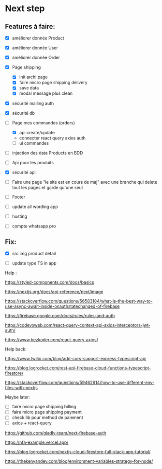 # Next step

## Features à faire:

- [X] améliorer donnée Product
- [X] améliorer donnée User
- [X] améliorer donnée Order

- [X] Page shipping
  - [X] init archi page
  - [X] faire micro page shipping delivery 
  - [X] save data
  - [X] modal message plus clean
  
- [X] sécurité mailing auth
- [X] sécurité db

- [ ] Page mes commandes (orders) 
  - [X] api create/update
  - connecter react query axios auth 
  - [ ] ui commandes

- [ ] injection des data Products en BDD

- [ ] Api pour les produits
- [X] sécurité api

- [ ] Faire une page "le site est en cours de maj" avec une branche qui delete tout les pages et garde qu'une seul

- [ ] Footer
- [ ] update all wording app

- [ ] hosting

- [ ] compte whatsapp pro
## Fix:

- [X] src img product detail
- [ ] update type TS in app


Help :

https://styled-components.com/docs/basics

https://nextjs.org/docs/api-reference/next/image

https://stackoverflow.com/questions/56583184/what-is-the-best-way-to-use-async-await-inside-onauthstatechanged-of-firebase

https://firebase.google.com/docs/rules/rules-and-auth

https://codevoweb.com/react-query-context-api-axios-interceptors-jwt-auth/

https://www.bezkoder.com/react-query-axios/

Help back:

https://www.twilio.com/blog/add-cors-support-express-typescript-api

https://blog.logrocket.com/rest-api-firebase-cloud-functions-typescript-firestore/

https://stackoverflow.com/questions/59462614/how-to-use-different-env-files-with-nextjs


Maybe later:

- [ ] faire micro page shipping billing
- [ ] faire micro page shipping payment
- [ ] check lib pour method de paiement
- [ ] axios + react-query

https://github.com/gladly-team/next-firebase-auth

https://nfa-example.vercel.app/

https://blog.logrocket.com/nextjs-cloud-firestore-full-stack-app-tutorial/

https://thekenyandev.com/blog/environment-variables-strategy-for-node/